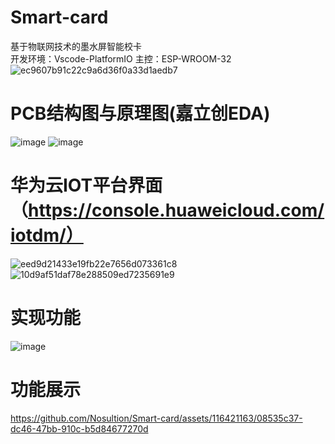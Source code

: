 # Smart-card
基于物联网技术的墨水屏智能校卡  
开发环境：Vscode-PlatformIO  主控：ESP-WROOM-32  
![ec9607b91c22c9a6d36f0a33d1aedb7](https://github.com/Nosultion/Smart-card/assets/116421163/8bc50321-1f07-435d-9de1-fdb08c92b4f5)

# PCB结构图与原理图(嘉立创EDA)
![image](https://github.com/Nosultion/Smart-card/assets/116421163/bc6c55df-10ee-4e2b-ae8c-b91930ca1632)
![image](https://github.com/Nosultion/Smart-card/assets/116421163/f151f815-a0e3-4b08-96ff-6b37cce56fa2)

# 华为云IOT平台界面 （https://console.huaweicloud.com/iotdm/）
![eed9d21433e19fb22e7656d073361c8](https://github.com/Nosultion/Smart-card/assets/116421163/0b25cf7e-e0f3-44f4-ae86-28c7230a7d3b)
![10d9af51daf78e288509ed7235691e9](https://github.com/Nosultion/Smart-card/assets/116421163/505dacb5-0612-42a1-94d1-7554fca9f9cc)


# 实现功能
![image](https://github.com/Nosultion/Smart-card/assets/116421163/0316cffb-d2f8-4d5d-81fc-57393668efff)
# 功能展示
https://github.com/Nosultion/Smart-card/assets/116421163/08535c37-dc46-47bb-910c-b5d84677270d

